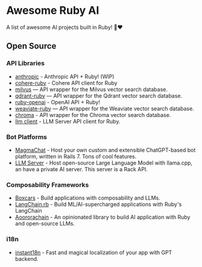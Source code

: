 # Awesome Ruby AI

A list of awesome AI projects built in Ruby! 🤖❤️

## Open Source

### API Libraries

- [anthropic](https://github.com/alexrudall/anthropic) - Anthropic API + Ruby! (WIP)
- [cohere-ruby](https://github.com/andreibondarev/cohere-ruby) - Cohere API client for Ruby
- [milvus](https://github.com/andreibondarev/milvus) — API wrapper for the Milvus vector search database.
- [qdrant-ruby](https://github.com/andreibondarev/qdrant-ruby) — API wrapper for the Qdrant vector search database.
- [ruby-openai](https://github.com/alexrudall/ruby-openai) - OpenAI API + Ruby!
- [weaviate-ruby](https://github.com/andreibondarev/weaviate-ruby) — API wrapper for the Weaviate vector search database.
- [chroma](https://github.com/mariochavez/chroma) - API wrapper for the Chroma vector search database.
- [llm client](https://github.com/mariochavez/llm_client) - LLM Server API client for Ruby. 

### Bot Platforms

- [MagmaChat](https://github.com/magma-labs/magma-chat) - Host your own custom and extensible ChatGPT-based bot platform, written in Rails 7. Tons of cool features.
- [LLM Server](https://github.com/mariochavez/llm_server) - Host open-source Large Language Model with llama.cpp, an have a private AI server. This server is a Rack API.

### Composability Frameworks

- [Boxcars](https://github.com/BoxcarsAI/boxcars) - Build applications with composability and LLMs.
- [LangChain.rb](https://github.com/andreibondarev/langchainrb) - Build ML/AI-supercharged applications with Ruby's LangChain
- [Aoororachain](https://github.com/mariochavez/aoororachain) - An opinionated library to build AI application with Ruby and open-source LLMs.

### i18n

- [instant18n](https://github.com/obie/instant18n) - Fast and magical localization of your app with GPT backend. 
